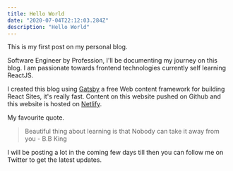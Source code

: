 ```yaml
---
title: Hello World
date: "2020-07-04T22:12:03.284Z"
description: "Hello World"
---
```


This is my first post on my personal blog. 

Software Engineer by Profession, I'll be documenting my journey on this blog. 
I am passionate towards frontend technologies currently self learning ReactJS. 

I created this blog using [Gatsby](https://www.gatsbyjs.org/) a free Web content framework for building React Sites, it's really fast.
Content on this website pushed on Github and this website is hosted on [Netlify](https://www.netlify.com/).

My favourite quote.

> Beautiful thing about learning is that Nobody can take it away from you - B.B King 


I will be posting a lot in the coming few days till then you can follow me on Twitter to get the latest updates.


